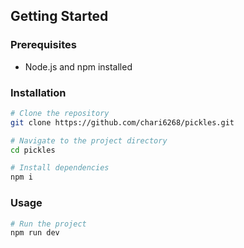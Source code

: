 ## Getting Started

### Prerequisites

- Node.js and npm installed

### Installation

```bash
# Clone the repository
git clone https://github.com/chari6268/pickles.git

# Navigate to the project directory
cd pickles

# Install dependencies
npm i
```

### Usage

```bash
# Run the project
npm run dev
```
